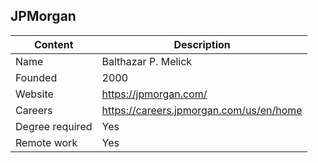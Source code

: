## JPMorgan

| Content         | Description                 			      |
| --------------- | --------------------------------------- |
| Name            | Balthazar P. Melick           			    |
| Founded         | 2000                        			      |
| Website         | https://jpmorgan.com/         			    |
| Careers         | https://careers.jpmorgan.com/us/en/home |
| Degree required | Yes                          			      |
| Remote work     | Yes                         			      |
